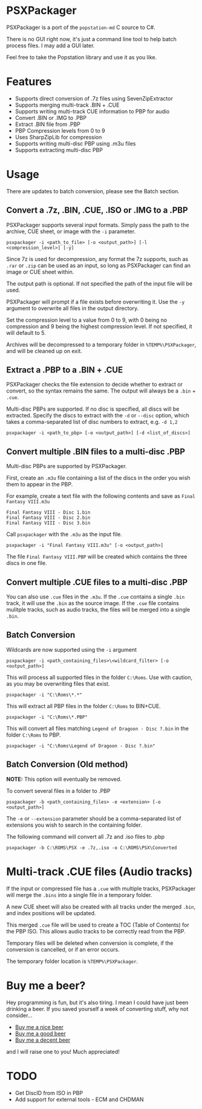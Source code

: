 ﻿# PSXPackager

PSXPackager is a port of the `popstation-md` C source to C#.

There is no GUI right now, it's just a command line tool to help batch process files. I may add a GUI later.

Feel free to take the Popstation library and use it as you like.

# Features

* Supports direct conversion of .7z files using SevenZipExtractor
* Supports merging multi-track .BIN + .CUE
* Supports writing multi-track CUE information to PBP for audio 
* Convert .BIN or .IMG to .PBP
* Extract .BIN file from .PBP
* PBP Compression levels from 0 to 9
* Uses SharpZipLib for compression
* Supports writing multi-disc PBP using .m3u files
* Supports extracting multi-disc PBP

# Usage

There are updates to batch conversion, please see the Batch section.

## Convert a .7z, .BIN, .CUE, .ISO or .IMG to a .PBP

PSXPackager supports several input formats. Simply pass the path to the archive, CUE sheet, or image with the `-i` parameter.
```
psxpackager -i <path_to_file> [-o <output_path>] [-l <compression_level>] [-y]
```

 Since 7z is used for decompression, any format the 7z supports, such as `.rar` or `.zip` can be used as an input, so long as PSXPackager can find an image or CUE sheet within.

The output path is optional. If not specified the path of the input file will be used.

PSXPackager will prompt if a file exists before overwriting it. Use the `-y` argument to overwrite all files in the output directory.

Set the compression level to a value from 0 to 9, with 0 being no compression and 9 being the highest compression level. If not specified, it will default to 5.

Archives will be decompressed to a temporary folder in `%TEMP%\PSXPackager`, and will be cleaned up on exit.

## Extract a .PBP to a .BIN + .CUE

PSXPackager checks the file extension to decide whether to extract or convert, so the syntax remains the same. The output will always be a `.bin` + `.cue`.

Multi-disc PBPs are supported. If no disc is specified, all discs will be extracted. Specify the discs to extract with the `-d` or `--disc` option, which takes a comma-separated list of disc numbers to extract, e.g. `-d 1,2`

```
psxpackager -i <path_to_pbp> [-o <output_path>] [-d <list_of_discs>]
```

## Convert multiple .BIN files to a multi-disc .PBP

Multi-disc PBPs are supported by PSXPackager.

First, create an `.m3u` file containing a list of the discs in the order you wish them to appear in the PBP.

For example, create a text file with the following contents and save as `Final Fantasy VIII.m3u`

```
Final Fantasy VIII - Disc 1.bin
Final Fantasy VIII - Disc 2.bin
Final Fantasy VIII - Disc 3.bin
```

Call `psxpackager` with the `.m3u` as the input file.

```
psxpackager -i "Final Fantasy VIII.m3u" [-o <output_path>]
```

The file  `Final Fantasy VIII.PBP` will be created which contains the three discs in one file.

## Convert multiple .CUE files to a multi-disc .PBP

You can also use `.cue` files in the `.m3u`. If the `.cue` contains a single `.bin` track, it will use the `.bin` as the source image. If the `.cue` file contains mulitple tracks, such as audio tracks, the files will be merged into a single `.bin`. 

## Batch Conversion

Wildcards are now supported using the `-i` argument

```
psxpackager -i <path_containing_files>\<wildcard_filter> [-o <output_path>]
```

This will process all supported files in the folder `C:\Roms`. Use with caution, as you may be overwriting files that exist.

```
psxpackager -i "C:\Roms\*.*"
```

This will extract all PBP files in the folder `C:\Roms` to BIN+CUE.

```
psxpackager -i "C:\Roms\*.PBP"
```

This will convert all files matching `Legend of Dragoon - Disc ?.bin` in the folder `C:\Roms` to PBP.

```
psxpackager -i "C:\Roms\Legend of Dragoon - Disc ?.bin"
```

## Batch Conversion (Old method)

**NOTE:** This option will eventually be removed.

To convert several files in a folder to .PBP

```
psxpackager -b <path_containing_files> -e <extension> [-o <output_path>]
```

The `-e` or `--extension` parameter should be a comma-separated list of extensions you wish to search in the containing folder. 

The following command will convert all .7z and .iso files to .pbp

```
psxpackager -b C:\ROMS\PSX -e .7z,.iso -o C:\ROMS\PSX\Converted
```

# Multi-track .CUE files (Audio tracks)

If the input or compressed file has a `.cue` with multiple tracks, PSXPackager will merge the `.bins` into a single file in a temporary folder.

A new CUE sheet will also be created with all tracks under the merged `.bin`, and index positions will be updated.

This merged `.cue` file will be used to create a TOC (Table of Contents) for the PBP ISO. This allows audio tracks to be correctly read from the PBP.

Temporary files will be deleted when conversion is complete, if the conversion is cancelled, or if an error occurs.

The temporary folder location is `%TEMP%\PSXPackager`.

# Buy me a beer?

Hey programming is fun, but it's also tiring. I mean I could have just been drinking a beer. If you saved yourself a week of converting stuff, why not consider...

* [Buy me a nice beer](https://www.paypal.me/rupertavery/5.00?locale.x=en_US)
* [Buy me a good beer](https://www.paypal.me/rupertavery/2.50?locale.x=en_US)
* [Buy me a decent beer](https://www.paypal.me/rupertavery/1.50?locale.x=en_US)

and I will raise one to you! Much appreciated!

# TODO

* Get DiscID from ISO in PBP
* Add support for external tools - ECM and CHDMAN